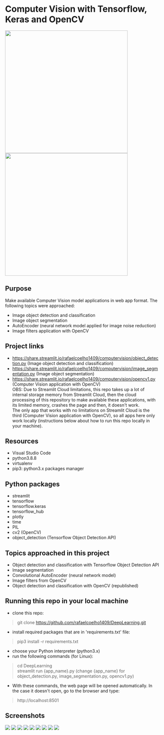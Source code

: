 # Computer Vision with Tensorflow, Keras and OpenCV
<p float="left">
  <img src="images/image2.jpg" width="400" />
  <img src="images/image4.jpg" width="400" /> 
</p>

## Purpose
Make available Computer Vision model applications in web app format. The following topics were approached:
- Image object detection and classification
- Image object segmentation
- AutoEncoder (neural network model applied for image noise reduction)
- Image filters application with OpenCV

## Project links
- https://share.streamlit.io/rafaelcoelho1409/computervision/object_detection.py (Image object detection and classification)  
- https://share.streamlit.io/rafaelcoelho1409/computervision/image_segmentation.py (Image object segmentation)
- https://share.streamlit.io/rafaelcoelho1409/computervision/opencv1.py (Computer Vision application with OpenCV)  
OBS: Due to Streamlit Cloud limitations, this repo takes up a lot of internal storage memory from Streamlit Cloud, then the cloud processing of this repository to make available these applications, with its limited memory, crashes the page and then, it doesn't work.  
The only app that works with no limitations on Streamlit Cloud is the third (Computer Vision application with OpenCV), so all apps here only work locally (instructions below about how to run this repo locally in your machine).

## Resources
- Visual Studio Code
- python3.8.8
- virtualenv
- pip3: python3.x packages manager

## Python packages
- streamlit
- tensorflow
- tensorflow.keras
- tensorflow_hub
- plotly
- time
- PIL
- cv2 (OpenCV)
- object_detection (Tensorflow Object Detection API)

## Topics approached in this project
- Object detection and classification with Tensorflow Object Detection API
- Image segmentation
- Convolutional AutoEncoder (neural network model)
- Image filters from OpenCV
- Object detection and classification with OpenCV (republished)

## Running this repo in your local machine
- clone this repo:  
> git clone https://github.com/rafaelcoelho1409/DeepLearning.git
- install required packages that are in 'requirements.txt' file:
> pip3 install -r requirements.txt
- choose your Python interpreter (python3.x)  
- run the following commands (for Linux):
> cd DeepLearning  
> streamlit run {app_name}.py (change {app_name} for object_detection.py, image_segmentation.py, opencv1.py)  
- With these commands, the web page will be opened automatically. In the case it doesn't open, go to the browser and type:
> http://localhost:8501  

## Screenshots
<img src="images/screenshot01.png" />
<img src="images/screenshot02.png" />
<img src="images/screenshot03.png" />
<img src="images/screenshot04.png" />
<img src="images/screenshot05.png" />
<img src="images/screenshot06.png" />
<img src="images/screenshot07.png" />
<img src="images/screenshot08.png" />
<img src="images/screenshot09.png" />
